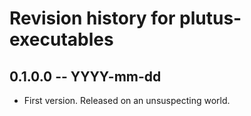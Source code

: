# Revision history for plutus-executables

## 0.1.0.0 -- YYYY-mm-dd

* First version. Released on an unsuspecting world.
